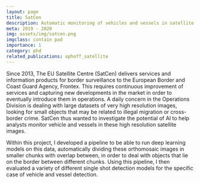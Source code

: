 ```yaml
---
layout: page
title: SatCen
description: Automatic monitoring of vehicles and vessels in satellite imagery
meta: 2019 - 2020
img: assets/img/satcen.png
imgclass: contain pad
importance: 1
category: phd
related_publications: ophoff_satellite
---
```


Since 2013, The EU Satellite Centre (SatCen) delivers services and information products for border surveillance to the European Border and Coast Guard Agency, Frontex.
This requires continuous improvement of services and capturing new developments in the market in order to eventually introduce them in operations.
A daily concern in the Operations Division is dealing with large datasets of very high resolution images, looking for small objects that may be related to illegal migration or cross-border crime.
SatCen thus wanted to investigate the potential of AI to help analysts monitor vehicle and vessels in these high resolution satellite images.

Within this project, I developed a pipeline to be able to run deep learning models on this data, automatically dividing these orthomosaic images in smaller chunks with overlap between, in order to deal with objects that lie on the border between different chunks.
Using this pipeline, I then evaluated a variety of different single shot detection models for the specific case of vehicle and vessel detection.
